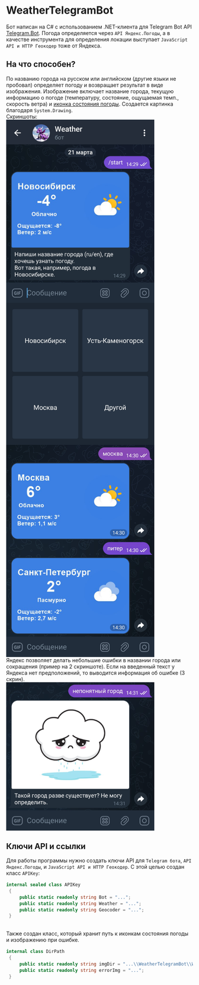 # WeatherTelegramBot
Бот написан на C# с использованием .NET-клиента для Telegram Bot API [Telegram.Bot](https://github.com/TelegramBots/Telegram.Bot). Погода определяется через `API Яндекс.Погоды`, а в качестве инструмента для определения локации выступает `JavaScript API и HTTP Геокодер` тоже от Яндекса.
## На что способен?
По названию города на русском или английском (другие языки не пробовал) определяет погоду и возвращает результат в виде изображения. Изображение включает название города, текущую информацию о погоде (температуру, состояние, ощущаемая темп., скорость ветра) и [иконка состояния погоды](https://yandex.ru/dev/weather/doc/ru/concepts/icons). Создается картинка благодаря `System.Drawing`.</br>
Скриншоты:</br>
<img src="https://github.com/dekand/WeatherTelegramBot/blob/master/Demo/Screenshot_1.jpg" width="400" align="top" />
<img src="https://github.com/dekand/WeatherTelegramBot/blob/master/Demo/Screenshot_2.jpg" width="400" align="top" /></br>
Яндекс позволяет делать небольшие ошибки в названии города или сокращения (пример на 2 скриншоте). Если на введенный текст у Яндекса нет предположений, то выводится информация об ошибке (3 скрин).</br>
<img src="https://github.com/dekand/WeatherTelegramBot/blob/master/Demo/Screenshot_3.jpg" width="400" align="top" />
## Ключи API и ссылки
Для работы программы нужно создать ключи API для `Telegram бота`, `API Яндекс.Погоды`, и `JavaScript API и HTTP Геокодер`. С этой целью создан класс `APIKey`:</br>
   ```c#
internal sealed class APIKey
    {
        public static readonly string Bot = "...";
        public static readonly string Weather = "...";
        public static readonly string Geocoder = "...";
    }
```
</br>
Также создан класс, который хранит путь к иконкам состояния погоды и изображению при ошибке.</br>
   
   ```c#
internal class DirPath
    {
        public static readonly string imgDir = "...\\WeatherTelegramBot\\WeatherTelegramBot\\images\\";
        public static readonly string errorImg = "...";
    }
```

